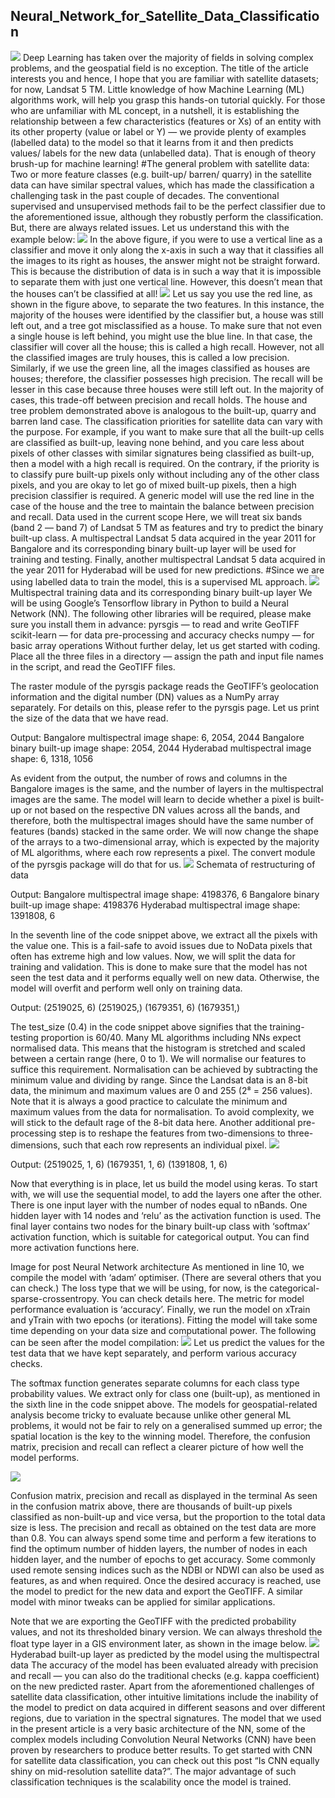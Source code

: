 ## Neural_Network_for_Satellite_Data_Classification
![](https://miro.medium.com/max/2363/1*j4TxWuLiRL-nmjQ89HZMBw.gif)
Deep Learning has taken over the majority of fields in solving complex problems, and the geospatial field is no exception. The title of the article interests you and hence, I hope that you are familiar with satellite datasets; for now, Landsat 5 TM. Little knowledge of how Machine Learning (ML) algorithms work, will help you grasp this hands-on tutorial quickly. For those who are unfamiliar with ML concept, in a nutshell, it is establishing the relationship between a few characteristics (features or Xs) of an entity with its other property (value or label or Y) — we provide plenty of examples (labelled data) to the model so that it learns from it and then predicts values/ labels for the new data (unlabelled data). That is enough of theory brush-up for machine learning!
#The general problem with satellite data:
Two or more feature classes (e.g. built-up/ barren/ quarry) in the satellite data can have similar spectral values, which has made the classification a challenging task in the past couple of decades. The conventional supervised and unsupervised methods fail to be the perfect classifier due to the aforementioned issue, although they robustly perform the classification. But, there are always related issues. Let us understand this with the example below:
![](https://miro.medium.com/max/875/1*YmkGeHsbwKLg64xuOPjT1g.jpeg)
In the above figure, if you were to use a vertical line as a classifier and move it only along the x-axis in such a way that it classifies all the images to its right as houses, the answer might not be straight forward. This is because the distribution of data is in such a way that it is impossible to separate them with just one vertical line. However, this doesn’t mean that the houses can’t be classified at all!
![](https://miro.medium.com/max/875/1*w5z0YYvpEBXINh4VUobxOg.gif)
Let us say you use the red line, as shown in the figure above, to separate the two features. In this instance, the majority of the houses were identified by the classifier but, a house was still left out, and a tree got misclassified as a house. To make sure that not even a single house is left behind, you might use the blue line. In that case, the classifier will cover all the house; this is called a high recall. However, not all the classified images are truly houses, this is called a low precision. Similarly, if we use the green line, all the images classified as houses are houses; therefore, the classifier possesses high precision. The recall will be lesser in this case because three houses were still left out. In the majority of cases, this trade-off between precision and recall holds.
The house and tree problem demonstrated above is analogous to the built-up, quarry and barren land case. The classification priorities for satellite data can vary with the purpose. For example, if you want to make sure that all the built-up cells are classified as built-up, leaving none behind, and you care less about pixels of other classes with similar signatures being classified as built-up, then a model with a high recall is required. On the contrary, if the priority is to classify pure built-up pixels only without including any of the other class pixels, and you are okay to let go of mixed built-up pixels, then a high precision classifier is required. A generic model will use the red line in the case of the house and the tree to maintain the balance between precision and recall.
Data used in the current scope
Here, we will treat six bands (band 2 — band 7) of Landsat 5 TM as features and try to predict the binary built-up class. A multispectral Landsat 5 data acquired in the year 2011 for Bangalore and its corresponding binary built-up layer will be used for training and testing. Finally, another multispectral Landsat 5 data acquired in the year 2011 for Hyderabad will be used for new predictions.
#Since we are using labelled data to train the model, this is a supervised ML approach.
![](https://miro.medium.com/max/875/1*aGi6o1UHH43-PecK6NJjEg.png)
Multispectral training data and its corresponding binary built-up layer
We will be using Google’s Tensorflow library in Python to build a Neural Network (NN). The following other libraries will be required, please make sure you install them in advance:
pyrsgis — to read and write GeoTIFF
scikit-learn — for data pre-processing and accuracy checks
numpy — for basic array operations
Without further delay, let us get started with coding.
Place all the three files in a directory — assign the path and input file names in the script, and read the GeoTIFF files.

The raster module of the pyrsgis package reads the GeoTIFF’s geolocation information and the digital number (DN) values as a NumPy array separately. For details on this, please refer to the pyrsgis page.
Let us print the size of the data that we have read.

Output:
Bangalore multispectral image shape: 6, 2054, 2044
Bangalore binary built-up image shape: 2054, 2044
Hyderabad multispectral image shape: 6, 1318, 1056

As evident from the output, the number of rows and columns in the Bangalore images is the same, and the number of layers in the multispectral images are the same. The model will learn to decide whether a pixel is built-up or not based on the respective DN values across all the bands, and therefore, both the multispectral images should have the same number of features (bands) stacked in the same order.
We will now change the shape of the arrays to a two-dimensional array, which is expected by the majority of ML algorithms, where each row represents a pixel. The convert module of the pyrsgis package will do that for us.
![](https://miro.medium.com/max/875/1*DP57Bv0fS9oIWP2Bdvm4-A.jpeg)
Schemata of restructuring of data

Output:
Bangalore multispectral image shape: 4198376, 6
Bangalore binary built-up image shape: 4198376
Hyderabad multispectral image shape: 1391808, 6

In the seventh line of the code snippet above, we extract all the pixels with the value one. This is a fail-safe to avoid issues due to NoData pixels that often has extreme high and low values.
Now, we will split the data for training and validation. This is done to make sure that the model has not seen the test data and it performs equally well on new data. Otherwise, the model will overfit and perform well only on training data.

Output:
(2519025, 6)
(2519025,)
(1679351, 6)
(1679351,)

The test_size (0.4) in the code snippet above signifies that the training-testing proportion is 60/40.
Many ML algorithms including NNs expect normalised data. This means that the histogram is stretched and scaled between a certain range (here, 0 to 1). We will normalise our features to suffice this requirement. Normalisation can be achieved by subtracting the minimum value and dividing by range. Since the Landsat data is an 8-bit data, the minimum and maximum values are 0 and 255 (2⁸ = 256 values).
Note that it is always a good practice to calculate the minimum and maximum values from the data for normalisation. To avoid complexity, we will stick to the default rage of the 8-bit data here.
Another additional pre-processing step is to reshape the features from two-dimensions to three-dimensions, such that each row represents an individual pixel.
![](https://miro.medium.com/max/875/1*V_UeS8G733mL9TSInMavKA.jpeg)

Output:
(2519025, 1, 6) (1679351, 1, 6) (1391808, 1, 6)

Now that everything is in place, let us build the model using keras. To start with, we will use the sequential model, to add the layers one after the other. There is one input layer with the number of nodes equal to nBands. One hidden layer with 14 nodes and ‘relu’ as the activation function is used. The final layer contains two nodes for the binary built-up class with ‘softmax’ activation function, which is suitable for categorical output. You can find more activation functions here.

Image for post
Neural Network architecture
As mentioned in line 10, we compile the model with ‘adam’ optimiser. (There are several others that you can check.) The loss type that we will be using, for now, is the categorical-sparse-crossentropy. You can check details here. The metric for model performance evaluation is ‘accuracy’.
Finally, we run the model on xTrain and yTrain with two epochs (or iterations). Fitting the model will take some time depending on your data size and computational power. The following can be seen after the model compilation:
![](https://miro.medium.com/max/875/1*f-xOVpBNuRQPIc95whMucQ.jpeg)
Let us predict the values for the test data that we have kept separately, and perform various accuracy checks.

The softmax function generates separate columns for each class type probability values. We extract only for class one (built-up), as mentioned in the sixth line in the code snippet above. The models for geospatial-related analysis become tricky to evaluate because unlike other general ML problems, it would not be fair to rely on a generalised summed up error; the spatial location is the key to the winning model. Therefore, the confusion matrix, precision and recall can reflect a clearer picture of how well the model performs.

![](https://miro.medium.com/max/875/1*itdRMrnWwuwIOvDWrLbVUA.jpeg)

Confusion matrix, precision and recall as displayed in the terminal
As seen in the confusion matrix above, there are thousands of built-up pixels classified as non-built-up and vice versa, but the proportion to the total data size is less. The precision and recall as obtained on the test data are more than 0.8.
You can always spend some time and perform a few iterations to find the optimum number of hidden layers, the number of nodes in each hidden layer, and the number of epochs to get accuracy. Some commonly used remote sensing indices such as the NDBI or NDWI can also be used as features, as and when required. Once the desired accuracy is reached, use the model to predict for the new data and export the GeoTIFF. A similar model with minor tweaks can be applied for similar applications.

Note that we are exporting the GeoTIFF with the predicted probability values, and not its thresholded binary version. We can always threshold the float type layer in a GIS environment later, as shown in the image below.
![](https://miro.medium.com/max/875/1*Rg1Viw8hYkjmBlL04mTGwA.gif)
Hyderabad built-up layer as predicted by the model using the multispectral data
The accuracy of the model has been evaluated already with precision and recall — you can also do the traditional checks (e.g. kappa coefficient) on the new predicted raster. Apart from the aforementioned challenges of satellite data classification, other intuitive limitations include the inability of the model to predict on data acquired in different seasons and over different regions, due to variation in the spectral signatures.
The model that we used in the present article is a very basic architecture of the NN, some of the complex models including Convolution Neural Networks (CNN) have been proven by researchers to produce better results. To get started with CNN for satellite data classification, you can check out this post “Is CNN equally shiny on mid-resolution satellite data?”. The major advantage of such classification techniques is the scalability once the model is trained.
